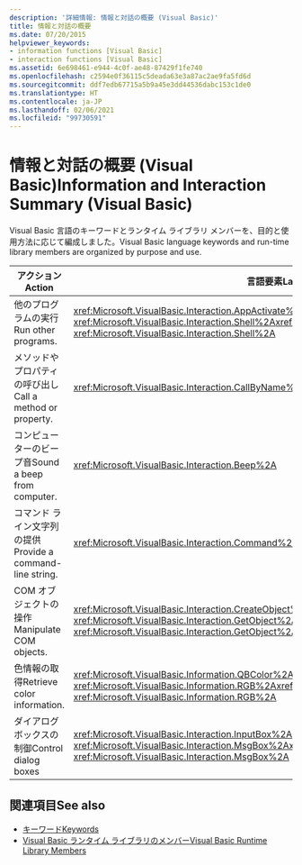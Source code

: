 ```yaml
---
description: '詳細情報: 情報と対話の概要 (Visual Basic)'
title: 情報と対話の概要
ms.date: 07/20/2015
helpviewer_keywords:
- information functions [Visual Basic]
- interaction functions [Visual Basic]
ms.assetid: 6e698461-e944-4c0f-ae48-87429f1fe740
ms.openlocfilehash: c2594e0f36115c5deada63e3a87ac2ae9fa5fd6d
ms.sourcegitcommit: ddf7edb67715a5b9a45e3dd44536dabc153c1de0
ms.translationtype: HT
ms.contentlocale: ja-JP
ms.lasthandoff: 02/06/2021
ms.locfileid: "99730591"
---
```

# <a name="information-and-interaction-summary-visual-basic"></a><span data-ttu-id="01869-103">情報と対話の概要 (Visual Basic)</span><span class="sxs-lookup"><span data-stu-id="01869-103">Information and Interaction Summary (Visual Basic)</span></span>

<span data-ttu-id="01869-104">Visual Basic 言語のキーワードとランタイム ライブラリ メンバーを、目的と使用方法に応じて編成しました。</span><span class="sxs-lookup"><span data-stu-id="01869-104">Visual Basic language keywords and run-time library members are organized by purpose and use.</span></span>  
  
|<span data-ttu-id="01869-105">アクション</span><span class="sxs-lookup"><span data-stu-id="01869-105">Action</span></span>|<span data-ttu-id="01869-106">言語要素</span><span class="sxs-lookup"><span data-stu-id="01869-106">Language element</span></span>|  
|------------|----------------------|  
|<span data-ttu-id="01869-107">他のプログラムの実行</span><span class="sxs-lookup"><span data-stu-id="01869-107">Run other programs.</span></span>|<span data-ttu-id="01869-108"><xref:Microsoft.VisualBasic.Interaction.AppActivate%2A>, <xref:Microsoft.VisualBasic.Interaction.Shell%2A></span><span class="sxs-lookup"><span data-stu-id="01869-108"><xref:Microsoft.VisualBasic.Interaction.AppActivate%2A>, <xref:Microsoft.VisualBasic.Interaction.Shell%2A></span></span>|  
|<span data-ttu-id="01869-109">メソッドやプロパティの呼び出し</span><span class="sxs-lookup"><span data-stu-id="01869-109">Call a method or property.</span></span>|<xref:Microsoft.VisualBasic.Interaction.CallByName%2A>|  
|<span data-ttu-id="01869-110">コンピューターのビープ音</span><span class="sxs-lookup"><span data-stu-id="01869-110">Sound a beep from computer.</span></span>|<xref:Microsoft.VisualBasic.Interaction.Beep%2A>|  
|<span data-ttu-id="01869-111">コマンド ライン文字列の提供</span><span class="sxs-lookup"><span data-stu-id="01869-111">Provide a command-line string.</span></span>|<xref:Microsoft.VisualBasic.Interaction.Command%2A>|  
|<span data-ttu-id="01869-112">COM オブジェクトの操作</span><span class="sxs-lookup"><span data-stu-id="01869-112">Manipulate COM objects.</span></span>|<span data-ttu-id="01869-113"><xref:Microsoft.VisualBasic.Interaction.CreateObject%2A>, <xref:Microsoft.VisualBasic.Interaction.GetObject%2A></span><span class="sxs-lookup"><span data-stu-id="01869-113"><xref:Microsoft.VisualBasic.Interaction.CreateObject%2A>, <xref:Microsoft.VisualBasic.Interaction.GetObject%2A></span></span>|  
|<span data-ttu-id="01869-114">色情報の取得</span><span class="sxs-lookup"><span data-stu-id="01869-114">Retrieve color information.</span></span>|<span data-ttu-id="01869-115"><xref:Microsoft.VisualBasic.Information.QBColor%2A>, <xref:Microsoft.VisualBasic.Information.RGB%2A></span><span class="sxs-lookup"><span data-stu-id="01869-115"><xref:Microsoft.VisualBasic.Information.QBColor%2A>, <xref:Microsoft.VisualBasic.Information.RGB%2A></span></span>|  
|<span data-ttu-id="01869-116">ダイアログ ボックスの制御</span><span class="sxs-lookup"><span data-stu-id="01869-116">Control dialog boxes</span></span>|<span data-ttu-id="01869-117"><xref:Microsoft.VisualBasic.Interaction.InputBox%2A>, <xref:Microsoft.VisualBasic.Interaction.MsgBox%2A></span><span class="sxs-lookup"><span data-stu-id="01869-117"><xref:Microsoft.VisualBasic.Interaction.InputBox%2A>, <xref:Microsoft.VisualBasic.Interaction.MsgBox%2A></span></span>|  
  
## <a name="see-also"></a><span data-ttu-id="01869-118">関連項目</span><span class="sxs-lookup"><span data-stu-id="01869-118">See also</span></span>

- [<span data-ttu-id="01869-119">キーワード</span><span class="sxs-lookup"><span data-stu-id="01869-119">Keywords</span></span>](index.md)
- [<span data-ttu-id="01869-120">Visual Basic ランタイム ライブラリのメンバー</span><span class="sxs-lookup"><span data-stu-id="01869-120">Visual Basic Runtime Library Members</span></span>](../runtime-library-members.md)
